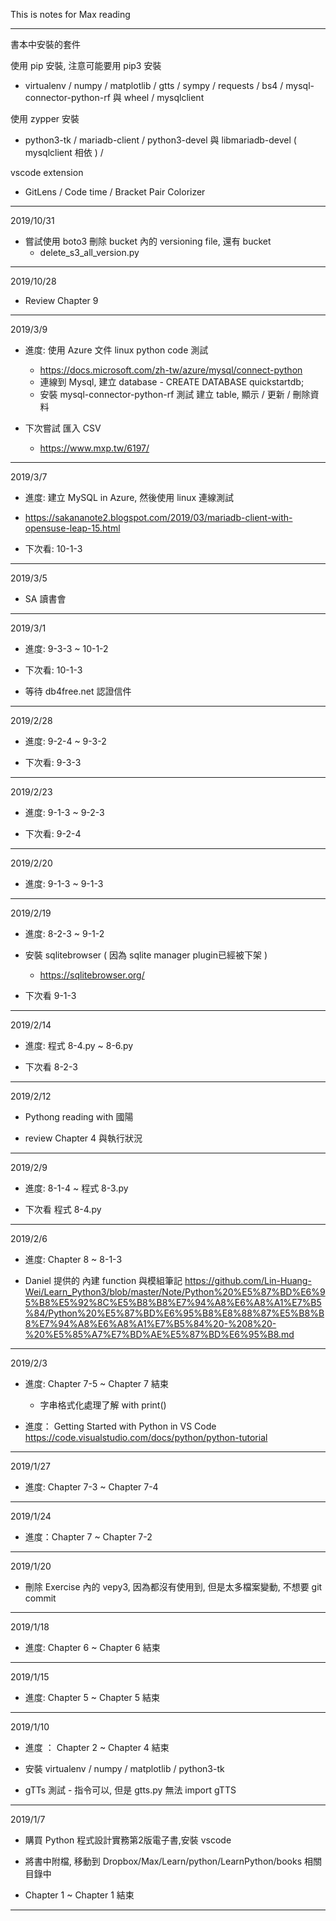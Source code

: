 This is notes for Max reading

------------------------------

書本中安裝的套件

使用 pip 安裝, 注意可能要用 pip3 安裝

* virtualenv / numpy / matplotlib / gtts / sympy / requests / bs4 / mysql-connector-python-rf 與 wheel / mysqlclient

使用 zypper 安裝

* python3-tk / mariadb-client / python3-devel 與 libmariadb-devel ( mysqlclient 相依 ) /

vscode extension

* GitLens / Code time / Bracket Pair Colorizer

------------------------------

2019/10/31

* 嘗試使用  boto3 刪除 bucket 內的 versioning file, 還有 bucket
  * delete_s3_all_version.py

------------------------------

2019/10/28

* Review Chapter 9

------------------------------

2019/3/9

* 進度: 使用 Azure 文件 linux python code 測試
  * https://docs.microsoft.com/zh-tw/azure/mysql/connect-python
  * 連線到 Mysql, 建立 database - CREATE DATABASE quickstartdb;
  * 安裝 mysql-connector-python-rf 測試 建立 table, 顯示 / 更新 / 刪除資料

* 下次嘗試 匯入 CSV
  * https://www.mxp.tw/6197/

------------------------------

2019/3/7

* 進度: 建立 MySQL in Azure, 然後使用 linux 連線測試
 * https://sakananote2.blogspot.com/2019/03/mariadb-client-with-opensuse-leap-15.html

* 下次看: 10-1-3 

-------------------------------------------------

2019/3/5

* SA 讀書會

------------------------------

2019/3/1

* 進度: 9-3-3 ~ 10-1-2

* 下次看: 10-1-3

* 等待 db4free.net 認證信件

------------------------------

2019/2/28

* 進度: 9-2-4 ~ 9-3-2

* 下次看: 9-3-3 

------------------------------

2019/2/23

* 進度: 9-1-3 ~ 9-2-3

* 下次看: 9-2-4

------------------------------

2019/2/20

* 進度: 9-1-3 ~ 9-1-3

------------------------------

2019/2/19

* 進度: 8-2-3 ~ 9-1-2

* 安裝 sqlitebrowser ( 因為 sqlite manager plugin已經被下架 )
  * https://sqlitebrowser.org/

* 下次看 9-1-3

------------------------------

2019/2/14

* 進度: 程式 8-4.py ~ 8-6.py

* 下次看 8-2-3

------------------------------

2019/2/12
* Pythong reading with 國陽

* review Chapter 4 與執行狀況

------------------------------

2019/2/9

* 進度: 8-1-4 ~ 程式 8-3.py

* 下次看 程式 8-4.py

------------------------------

2019/2/6

* 進度: Chapter 8 ~ 8-1-3

* Daniel 提供的 內建 function 與模組筆記 https://github.com/Lin-Huang-Wei/Learn_Python3/blob/master/Note/Python%20%E5%87%BD%E6%95%B8%E5%92%8C%E5%B8%B8%E7%94%A8%E6%A8%A1%E7%B5%84/Python%20%E5%87%BD%E6%95%B8%E8%88%87%E5%B8%B8%E7%94%A8%E6%A8%A1%E7%B5%84%20-%208%20-%20%E5%85%A7%E7%BD%AE%E5%87%BD%E6%95%B8.md


------------------------------

2019/2/3

* 進度: Chapter 7-5 ~ Chapter 7 結束

  * 字串格式化處理了解 with print()

* 進度： Getting Started with Python in VS Code https://code.visualstudio.com/docs/python/python-tutorial

------------------------------

2019/1/27

* 進度: Chapter 7-3 ~ Chapter 7-4

------------------------------

2019/1/24

* 進度：Chapter 7 ~ Chapter 7-2

------------------------------

2019/1/20

* 刪除 Exercise 內的 vepy3, 因為都沒有使用到, 但是太多檔案變動, 不想要 git commit

------------------------------

2019/1/18

* 進度: Chapter 6 ~ Chapter 6 結束

------------------------------

2019/1/15

* 進度: Chapter 5 ~ Chapter 5 結束

------------------------------

2019/1/10

* 進度 ： Chapter 2 ~ Chapter 4 結束

* 安裝 virtualenv / numpy / matplotlib / python3-tk

* gTTs 測試 - 指令可以, 但是 gtts.py 無法 import gTTS

------------------------------

2019/1/7

* 購買 Python 程式設計實務第2版電子書,安裝 vscode

* 將書中附檔, 移動到 Dropbox/Max/Learn/python/LearnPython/books 相關目錄中

* Chapter 1 ~ Chapter 1 結束

------------------------------


